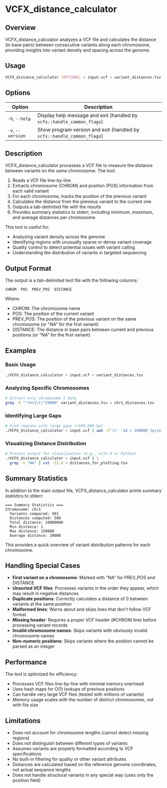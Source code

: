 # VCFX_distance_calculator

## Overview

VCFX_distance_calculator analyzes a VCF file and calculates the distance (in base pairs) between consecutive variants along each chromosome, providing insights into variant density and spacing across the genome.

## Usage

```bash
VCFX_distance_calculator [OPTIONS] < input.vcf > variant_distances.tsv
```

## Options

| Option | Description |
|--------|-------------|
| `-h`, `--help` | Display help message and exit (handled by `vcfx::handle_common_flags`) |
| `-v`, `--version` | Show program version and exit (handled by `vcfx::handle_common_flags`) |

## Description

VCFX_distance_calculator processes a VCF file to measure the distance between variants on the same chromosome. The tool:

1. Reads a VCF file line-by-line
2. Extracts chromosome (CHROM) and position (POS) information from each valid variant
3. For each chromosome, tracks the position of the previous variant
4. Calculates the distance from the previous variant to the current one
5. Outputs a tab-delimited file with the results
6. Provides summary statistics to stderr, including minimum, maximum, and average distances per chromosome

This tool is useful for:
- Analyzing variant density across the genome
- Identifying regions with unusually sparse or dense variant coverage
- Quality control to detect potential issues with variant calling
- Understanding the distribution of variants in targeted sequencing

## Output Format

The output is a tab-delimited text file with the following columns:

```
CHROM  POS  PREV_POS  DISTANCE
```

Where:
- CHROM: The chromosome name
- POS: The position of the current variant
- PREV_POS: The position of the previous variant on the same chromosome (or "NA" for the first variant)
- DISTANCE: The distance in base pairs between current and previous positions (or "NA" for the first variant)

## Examples

### Basic Usage

```bash
./VCFX_distance_calculator < input.vcf > variant_distances.tsv
```

### Analyzing Specific Chromosomes

```bash
# Extract only chromosome 1 data
grep -P "^chr1\t|^CHROM" variant_distances.tsv > chr1_distances.tsv
```

### Identifying Large Gaps

```bash
# Find regions with large gaps (>100,000 bp)
./VCFX_distance_calculator < input.vcf | awk -F'\t' '$4 > 100000 {print}' > large_gaps.tsv
```

### Visualizing Distance Distribution

```bash
# Process output for visualization (e.g., with R or Python)
./VCFX_distance_calculator < input.vcf | \
  grep -v "NA" | cut -f1,4 > distances_for_plotting.tsv
```

## Summary Statistics

In addition to the main output file, VCFX_distance_calculator prints summary statistics to stderr:

```
=== Summary Statistics ===
Chromosome: chr1
  Variants compared: 501
  Distances computed: 500
  Total distance: 10000000
  Min distance: 1
  Max distance: 150000
  Average distance: 20000
```

This provides a quick overview of variant distribution patterns for each chromosome.

## Handling Special Cases

- **First variant on a chromosome**: Marked with "NA" for PREV_POS and DISTANCE
- **Unsorted VCF files**: Processes variants in the order they appear, which may result in negative distances
- **Duplicate positions**: Correctly calculates a distance of 0 between variants at the same position
- **Malformed lines**: Warns about and skips lines that don't follow VCF format
- **Missing header**: Requires a proper VCF header (#CHROM line) before processing variant records
- **Invalid chromosome names**: Skips variants with obviously invalid chromosome names
- **Non-numeric positions**: Skips variants where the position cannot be parsed as an integer

## Performance

The tool is optimized for efficiency:
- Processes VCF files line-by-line with minimal memory overhead
- Uses hash maps for O(1) lookups of previous positions
- Can handle very large VCF files (tested with millions of variants)
- Memory usage scales with the number of distinct chromosomes, not with file size

## Limitations

- Does not account for chromosome lengths (cannot detect missing regions)
- Does not distinguish between different types of variants
- Assumes variants are properly formatted according to VCF specifications
- No built-in filtering for quality or other variant attributes
- Distances are calculated based on the reference genome coordinates, not actual sequence lengths
- Does not handle structural variants in any special way (uses only the position field) 
